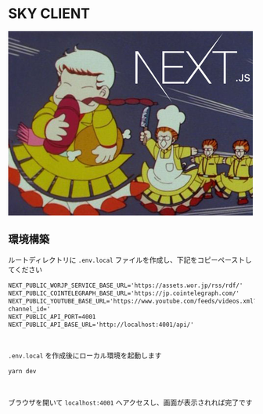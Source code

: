 # SKY CLIENT

![logo](./brand/nextjs.jpg "ロゴ")

## 環境構築
ルートディレクトリに `.env.local` ファイルを作成し、下記をコピーペーストしてください

```.dotenv
NEXT_PUBLIC_WORJP_SERVICE_BASE_URL='https://assets.wor.jp/rss/rdf/'
NEXT_PUBLIC_COINTELEGRAPH_BASE_URL='https://jp.cointelegraph.com/'
NEXT_PUBLIC_YOUTUBE_BASE_URL='https://www.youtube.com/feeds/videos.xml?channel_id='
NEXT_PUBLIC_API_PORT=4001
NEXT_PUBLIC_API_BASE_URL='http://localhost:4001/api/'
```

&nbsp;

`.env.local` を作成後にローカル環境を起動します

```bash
yarn dev
```

&nbsp;

ブラウザを開いて `localhost:4001` へアクセスし、画面が表示されれば完了です
